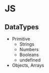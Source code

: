 # JS
## DataTypes
- Primitive
    - Strings
    - Numbers
    - Booleans
    - undefined
- Objects, Arrays


